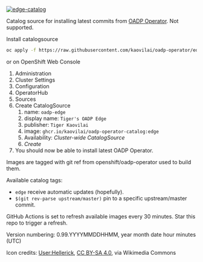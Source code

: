 [![edge-catalog](https://github.com/kaovilai/oadp-operator/actions/workflows/edge-catalog.yml/badge.svg)](https://github.com/kaovilai/oadp-operator/actions/workflows/edge-catalog.yml)

Catalog source for installing latest commits from [OADP Operator](https://github.com/openshift/oadp-operator). Not supported.

Install catalogsource
```sh
oc apply -f https://raw.githubusercontent.com/kaovilai/oadp-operator/edge/catalogsource.yaml
```

or on OpenShift Web Console
1. Administration
2. Cluster Settings
3. Configuration
4. OperatorHub
5. Sources
6. Create CatalogSource
   1. name: `oadp-edge`
   2. display name: `Tiger's OADP Edge`
   3. publisher: `Tiger Kaovilai`
   4. image: `ghcr.io/kaovilai/oadp-operator-catalog:edge`
   5. Availability: *Cluster-wide CatalogSource*
   6. *Create*
7. You should now be able to install latest OADP Operator.

Images are tagged with git ref from openshift/oadp-operator used to build them.

Available catalog tags:
- `edge` receive automatic updates (hopefully).
- `$(git rev-parse upstream/master)` pin to a specific upstream/master commit.

GitHub Actions is set to refresh available images every 30 minutes.
Star this repo to trigger a refresh.

Version numbering:
0.99.YYYYMMDDHHMM, year month date hour minutes (UTC)

Icon credits:
<a href="https://commons.wikimedia.org/wiki/File:Tiger_passant_guardant.svg">User:Hellerick</a>, <a href="https://creativecommons.org/licenses/by-sa/4.0">CC BY-SA 4.0</a>, via Wikimedia Commons
